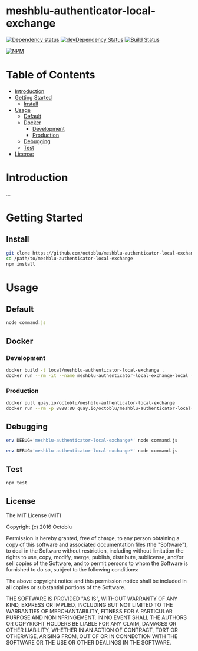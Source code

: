 # meshblu-authenticator-local-exchange

[![Dependency status](http://img.shields.io/david/octoblu/meshblu-authenticator-local-exchange.svg?style=flat)](https://david-dm.org/octoblu/meshblu-authenticator-local-exchange)
[![devDependency Status](http://img.shields.io/david/dev/octoblu/meshblu-authenticator-local-exchange.svg?style=flat)](https://david-dm.org/octoblu/meshblu-authenticator-local-exchange#info=devDependencies)
[![Build Status](http://img.shields.io/travis/octoblu/meshblu-authenticator-local-exchange.svg?style=flat)](https://travis-ci.org/octoblu/meshblu-authenticator-local-exchange)

[![NPM](https://nodei.co/npm/meshblu-authenticator-local-exchange.svg?style=flat)](https://npmjs.org/package/meshblu-authenticator-local-exchange)

# Table of Contents

* [Introduction](#introduction)
* [Getting Started](#getting-started)
  * [Install](#install)
* [Usage](#usage)
  * [Default](#default)
  * [Docker](#docker)
    * [Development](#development)
    * [Production](#production)
  * [Debugging](#debugging)
  * [Test](#test)
* [License](#license)

# Introduction

...

# Getting Started

## Install

```bash
git clone https://github.com/octoblu/meshblu-authenticator-local-exchange.git
cd /path/to/meshblu-authenticator-local-exchange
npm install
```

# Usage

## Default

```javascript
node command.js
```

## Docker 

### Development

```bash
docker build -t local/meshblu-authenticator-local-exchange .
docker run --rm -it --name meshblu-authenticator-local-exchange-local -p 8888:80 local/meshblu-authenticator-local-exchange
```

### Production

```bash
docker pull quay.io/octoblu/meshblu-authenticator-local-exchange
docker run --rm -p 8888:80 quay.io/octoblu/meshblu-authenticator-local-exchange
```

## Debugging

```bash
env DEBUG='meshblu-authenticator-local-exchange*' node command.js
```

```bash
env DEBUG='meshblu-authenticator-local-exchange*' node command.js
```

## Test 

```bash
npm test
```

## License

The MIT License (MIT)

Copyright (c) 2016 Octoblu

Permission is hereby granted, free of charge, to any person obtaining a copy
of this software and associated documentation files (the "Software"), to deal
in the Software without restriction, including without limitation the rights
to use, copy, modify, merge, publish, distribute, sublicense, and/or sell
copies of the Software, and to permit persons to whom the Software is
furnished to do so, subject to the following conditions:

The above copyright notice and this permission notice shall be included in all
copies or substantial portions of the Software.

THE SOFTWARE IS PROVIDED "AS IS", WITHOUT WARRANTY OF ANY KIND, EXPRESS OR
IMPLIED, INCLUDING BUT NOT LIMITED TO THE WARRANTIES OF MERCHANTABILITY,
FITNESS FOR A PARTICULAR PURPOSE AND NONINFRINGEMENT. IN NO EVENT SHALL THE
AUTHORS OR COPYRIGHT HOLDERS BE LIABLE FOR ANY CLAIM, DAMAGES OR OTHER
LIABILITY, WHETHER IN AN ACTION OF CONTRACT, TORT OR OTHERWISE, ARISING FROM,
OUT OF OR IN CONNECTION WITH THE SOFTWARE OR THE USE OR OTHER DEALINGS IN THE
SOFTWARE.
